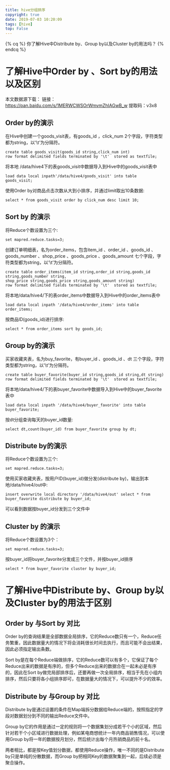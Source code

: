```yaml
---
title: hive分组排序
copyright: true
date: 2019-07-03 10:20:09
tags: [hive]
top: False
---
```


{% cq %}
你了解Hive中Distribute by、Group by以及Cluster by的用法吗？
{% endcq %}
<!--more-->



# 了解Hive中Order by 、Sort by的用法以及区别

本文数据源下载：
链接：https://pan.baidu.com/s/1MERWCWSOrWmvmZhIAGwB_w 
 提取码：v3x8 

## Order by的演示

在Hive中创建一个goods_visit表，有goods_id ，click_num 2个字段，字符类型都为string，以‘\t’为分隔符。

    create table goods_visit(goods_id string,click_num int)  
    row format delimited fields terminated by '\t'  stored as textfile; 

 

将本地 /data/hive4下的表goods_visit中数据导入到Hive中的goods_visit表中



    load data local inpath'/data/hive4/goods_visit' into table goods_visit;

使用Order by对商品点击次数从大到小排序，并通过limit取出10条数据:

    select * from goods_visit order by click_num desc limit 10;



## Sort by 的演示

将Reduce个数设置为三个:

    set mapred.reduce.tasks=3;

创建订单明细表，名为order_items，包含item_id 、order_id 、goods_id 、goods_number 、shop_price 、goods_price 、goods_amount 七个字段，字符类型都为string，以‘\t’为分隔符。

    create table order_items(item_id string,order_id string,goods_id string,goods_number string,  
    shop_price string,goods_price string,goods_amount string)  
    row format delimited fields terminated by '\t'  stored as textfile;  

将本地/data/hive4/下的表order_items中数据导入到Hive中的order_items表中

    load data local inpath '/data/hive4/order_items' into table order_items;

按商品ID(goods_id)进行排序:

    select * from order_items sort by goods_id;



## Group by的演示

买家收藏夹表，名为buy_favorite，有buyer_id 、goods_id 、dt 三个字段，字符类型都为string，以‘\t’为分隔符。

    create table buyer_favorite(buyer_id string,goods_id string,dt string)  
    row format delimited fields terminated by '\t'  stored as textfile;  

将本地/data/hive4/下的表buyer_favorite中数据导入到Hive中的buyer_favorite表中

    load data local inpath '/data/hive4/buyer_favorite' into table buyer_favorite;

按dt分组查询每天的buyer_id数量:

    select dt,count(buyer_id) from buyer_favorite group by dt;  



## Distribute by的演示

将Reduce个数设置为三个:

    set mapred.reduce.tasks=3;

使用买家收藏夹表，按用户ID(buyer_id)做分发(distribute by)，输出到本地/data/hive4/out中:

    insert overwrite local directory '/data/hive4/out' select * from buyer_favorite distribute by buyer_id;

可以看到数据按buyer_id分发到三个文件中



## Cluster by 的演示

将Reduce个数设置为3个：

    set mapred.reduce.tasks=3;

按buyer_id将buyer_favorite分发成三个文件，并按buyer_id排序

    select * from buyer_favorite cluster by buyer_id;
# 了解Hive中Distribute by、Group by以及Cluster by的用法于区别
## Order by 与Sort by 对比

Order by的查询结果是全部数据全局排序，它的Reduce数只有一个，Reduce任务繁重，因此数据量大的情况下将会消耗很长时间去执行，而且可能不会出结果，因此必须指定输出条数。

Sort by是在每个Reduce端做排序，它的Reduce数可以有多个，它保证了每个Reduce出来的数据是有序的，但多个Reduce出来的数据合在一起未必是有序的，因此在Sort by做完局部排序后，还要再做一次全局排序，相当于先在小组内排序，然后只要将各小组排序即可，在数据量大的情况下，可以提升不少的效率。

## Distribute by 与Group by 对比

Distribute by是通过设置的条件在Map端拆分数据给Reduce端的，按照指定的字段对数据划分到不同的输出Reduce文件中。

Group by它的作用是通过一定的规则将一个数据集划分成若干个小的区域，然后针对若干个小区域进行数据处理，例如某电商想统计一年内商品销售情况，可以使用Group by将一年的数据按月划分，然后统计出每个月热销商品的前十名。

两者相比，都是按Key值划分数据，都使用Reduce操作，唯一不同的是Distribute by只是单纯的分散数据，而Group by把相同Key的数据聚集到一起，后续必须是聚合操作。

